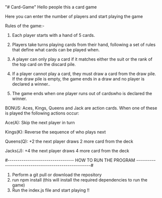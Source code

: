 "# Card-Game" 
Hello people this a card game

Here you can enter the number of players and start playing the game

Rules of the game:-

1. Each player starts with a hand of 5 cards.

2. Players take turns playing cards from their hand, following a set of rules that define what cards can be played when.

3. A player can only play a card if it matches either the suit or the rank of the top card on the discard pile.

4. If a player cannot play a card, they must draw a card from the draw pile. If the draw pile is empty, the game ends in a draw and no player is declared a winner..

5. The game ends when one player runs out of cardswho is declared the winner.

BONUS: Aces, Kings, Queens and Jack are action cards. When one of these is played the following actions occur:

Ace(A): Skip the next player in turn

Kings(K): Reverse the sequence of who plays next

Queens(Q): +2 the next player draws 2 more card from the deck

Jacks(J): +4 the next player draws 4 more card from the deck

#---------------------------------- HOW TO RUN THE PROGRAM ------------------------------------------------------#

1. Perform a git pull or download the repository
2. run npm install (this will install the required dependencies to run the game)
3. Run the index.js file and start playing !!
